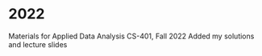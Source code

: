 # 2022

Materials for Applied Data Analysis CS-401, Fall 2022
Added my solutions and lecture slides
